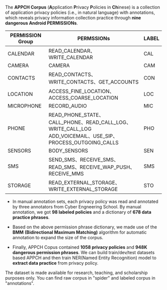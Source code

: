 The **APPCH Corpus** (**A**pplication **P**rivacy **P**olicies in **Ch**inese) is a collection of application privacy policies (i.e., in natural language) with annotations, which reveals privacy information collection practice through **nine dangerous Android PERMISSIONs**. 

| PERMISSION Group | PERMSSIONs                                                   | LABEL |
| ---------------- | ------------------------------------------------------------ | ----- |
| CALENDAR         | READ_CALENDAR、WRITE_CALENDAR                                | CAL   |
| CAMERA           | CAMERA                                                       | CAM   |
| CONTACTS         | READ_CONTACTS、WRITE_CONTACTS、GET_ACCOUNTS                  | CON   |
| LOCATION         | ACCESS_FINE_LOCATION、ACCESS_COARSE_LOCATION                 | LOC   |
| MICROPHONE       | RECORD_AUDIO                                                 | MIC   |
| PHONE            | READ_PHONE_STATE、CALL_PHONE、READ_CALL_LOG、WRITE_CALL_LOG<br />ADD_VOICEMAIL、USE_SIP、PROCESS_OUTGOING_CALLS | PHO   |
| SENSORS          | BODY_SENSORS                                                 | SEN   |
| SMS              | SEND_SMS、RECEIVE_SMS、READ_SMS、RECEIVE_WAP_PUSH、RECEIVE_MMS | SMS   |
| STORAGE          | READ_EXTERNAL_STORAGE、WRITE_EXTERNAL_STORAGE                | STO   |

- In manual annotation sets, each privacy policy was read and annotated by three annotators from Cyber Engneering School. By manual annotation, we got **98 labeled policies** and a dictionary of **678 data practice phrases**.


- Based on the above permission phrase dictionary, we made use of the **BMM** **(Bidirectional Maximum Matching)** algorithm for automatic annotation to expand the size of the corpus. 


- Finally,  APPCH Copus contained **1058 privacy policies** and **948K dangerous permission phrases**. We can build train/dev/test datasets based APPCH and then train NER(Named Entity Recognition) model to **extract data practice** from privacy policy.




The dataset is made available for research, teaching, and scholarship purposes only. You can find raw corpus in "spider" and labeled corpus in "annotations".

